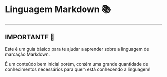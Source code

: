 # Linguagem Markdown 📚
---
## IMPORTANTE 🎯
Este é um guia básico  para te ajudar a aprender sobre a linguagem de marcação Markdown.

É um conteúdo bem inicial porém, contém uma grande quantidade de conhecimentos necessários para quem está conhecendo a linguagem!
 
